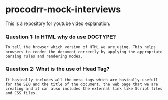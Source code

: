 # procodrr-mock-interviews
This is a repository for youtube video explanation.


### Question 1: In HTML why do use DOCTYPE?

```
To tell the browser which version of HTML we are using. This helps browsers to render the document correctly by applying the appropriate parsing rules and rendering modes.
```

### Question 2: What is the use of Head Tag?

```
It basically includes all the meta tags which are basically usefull for the SEO and the title of the document, the web page that we are creating and it can also includes the external link like Script files and CSS files.
```